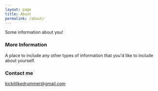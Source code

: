 ```yaml
---
layout: page
title: About
permalink: /about/
---
```


Some information about you!

### More Information

A place to include any other types of information that you'd like to include about yourself.

### Contact me

[kickitlikedrummer@gmail.com](mailto:kickitlikedrummer@gmail.com)
